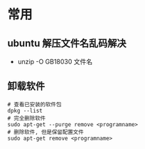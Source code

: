 # 常用

## ubuntu 解压文件名乱码解决

- unzip -O GB18030 文件名

## 卸载软件

```shell
# 查看已安装的软件包
dpkg --list
# 完全删除软件
sudo apt-get --purge remove <programname>
# 删除软件, 但是保留配置文件
sudo apt-get remove <programname>
```